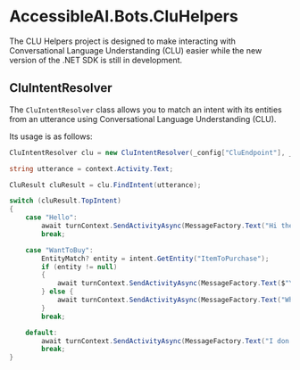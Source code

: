 # AccessibleAI.Bots.CluHelpers

The CLU Helpers project is designed to make interacting with Conversational Language Understanding (CLU) easier while the new version of the .NET SDK is still in development.

## CluIntentResolver

The `CluIntentResolver` class allows you to match an intent with its entities from an utterance using Conversational Language Understanding (CLU).

Its usage is as follows:

```cs
CluIntentResolver clu = new CluIntentResolver(_config["CluEndpoint"], _config["CluToken"], _config["CluProject"], _config["CluDeployment"]);

string utterance = context.Activity.Text;

CluResult cluResult = clu.FindIntent(utterance);

switch (cluResult.TopIntent) 
{
	case "Hello":
		await turnContext.SendActivityAsync(MessageFactory.Text("Hi there!"), cancellationToken);
		break;

	case "WantToBuy":
		EntityMatch? entity = intent.GetEntity("ItemToPurchase");
		if (entity != null)
		{
			await turnContext.SendActivityAsync(MessageFactory.Text($"You want to buy {entity.ListKey}"), cancellationToken);
		} else {
			await turnContext.SendActivityAsync(MessageFactory.Text("What exactly do you want to buy?"), cancellationToken);
		}
		break;

	default:
		await turnContext.SendActivityAsync(MessageFactory.Text("I don't know how to reply to " + cluResult.TopIntent), cancellationToken);
		break;
}
```